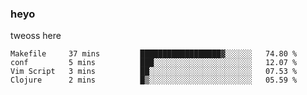 ### heyo
tweoss here

<!--START_SECTION:waka-->

```text
Makefile     37 mins         ██████████████████▓░░░░░░   74.80 %
conf         5 mins          ███░░░░░░░░░░░░░░░░░░░░░░   12.07 %
Vim Script   3 mins          ██░░░░░░░░░░░░░░░░░░░░░░░   07.53 %
Clojure      2 mins          █▒░░░░░░░░░░░░░░░░░░░░░░░   05.59 %
```

<!--END_SECTION:waka-->

<!--
**Tweoss/tweoss** is a ✨ _special_ ✨ repository because its `README.md` (this file) appears on your GitHub profile.

Here are some ideas to get you started:

- 🔭 I’m currently working on ...
- 🌱 I’m currently learning ...
- 👯 I’m looking to collaborate on ...
- 🤔 I’m looking for help with ...
- 💬 Ask me about ...
- 📫 How to reach me: ...
- 😄 Pronouns: ...
- ⚡ Fun fact: ...
-->
